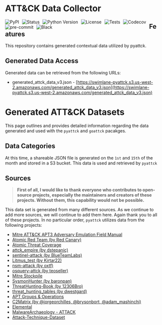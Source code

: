 # ATT&CK Data Collector

<a href="https://pypi.org/project/pyattck-data-models/"><img src="https://img.shields.io/pypi/v/pyattck-data-models.svg" alt="PyPI" style="float: left; margin-right: 10px;" /></a>
<a href="https://pypi.org/project/pyattck-data-models/"><img src="https://img.shields.io/pypi/status/pyattck-data-models.svg" alt="Status" style="float: left; margin-right: 10px;" /></a>
<a href="https://pypi.org/project/pyattck-data-models/"><img src="https://img.shields.io/pypi/pyversions/pyattck-data-models" alt="Python Version" style="float: left; margin-right: 10px;" /></a>
<a href="https://opensource.org/licenses/MIT"><img src="https://img.shields.io/pypi/l/pyattck-data-models" alt="License" style="float: left; margin-right: 10px;" /></a>
<a href="https://github.com/swimlane/pyattck-data-models/actions?workflow=Tests"><img src="https://github.com/swimlane/pyattck-data-models/workflows/Tests/badge.svg" alt="Tests" style="float: left; margin-right: 10px;" /></a>
<a href="https://codecov.io/gh/swimlane/pyattck-data-models"><img src="https://codecov.io/gh/swimlane/pyattck-data-models/branch/main/graph/badge.svg" alt="Codecov" style="float: left; margin-right: 10px;" /></a>
<a href="https://github.com/pre-commit/pre-commit"><img src="https://img.shields.io/badge/pre--commit-enabled-brightgreen?logo=pre-commit&logoColor=white" alt="pre-commit" style="float: left; margin-right: 10px;" /></a>
<a href="https://github.com/psf/black"><img src="https://img.shields.io/badge/code%20style-black-000000.svg" alt="Black" style="float: left; margin-right: 10px;" /></a>


## Features

This repository contains generated contextual data utilized by pyattck.

## Generated Data Access

Generated data can be retrieved from the following URLs:

* generated_attck_data_v3.json - [https://swimlane-pyattck.s3.us-west-2.amazonaws.com/generated_attck_data_v3.json](https://swimlane-pyattck.s3.us-west-2.amazonaws.com/generated_attck_data_v3.json)

# Generated ATT&CK Datasets

This page outlines and provides detailed information regarding the data generated and used with the `pyattck` and `goattck` pacakges.

## Data Categories

At this time, a shareable JSON file is generated on the `1st` and `15th` of the month and stored in a S3 bucket. This data is used and retrieved by `pyattck`

## Sources

> **First of all, I would like to thank everyone who contributes to open-source projects, especially the maintainers and creators of these projects.  Without them, this capability would not be possible.**

This data set is generated from many different sources. As we continue to add more sources, we will continue to add them here.  Again thank you to all of these projects.  In no particular order, `pyattck` utilizes data from the following projects:

* [Mitre ATT&CK APT3 Adversary Emulation Field Manual](https://attack.mitre.org/docs/APT3_Adversary_Emulation_Field_Manual.xlsx)
* [Atomic Red Team (by Red Canary)](https://github.com/redcanaryco/atomic-red-team)
* [Atomic Threat Coverage](https://github.com/atc-project/atomic-threat-coverage)
* [attck_empire (by dstepanic)](https://github.com/dstepanic/attck_empire)
* [sentinel-attack (by BlueTeamLabs)](https://github.com/BlueTeamLabs/sentinel-attack)
* [Litmus_test (by Kirtar22)](https://github.com/Kirtar22/Litmus_Test)
* [nsm-attack (by oxtf)](https://github.com/0xtf/nsm-attack)
* [osquery-attck (by teoseller)](https://github.com/teoseller/osquery-attck)
* [Mitre Stockpile](https://github.com/mitre/stockpile)
* [SysmonHunter (by baronpan)](https://github.com/baronpan/SysmonHunter)
* [ThreatHunting-Book (by 12306Bro)](https://github.com/12306Bro/Threathunting-book)
* [threat_hunting_tables (by dwestgard)](https://github.com/dwestgard/threat_hunting_tables)
* [APT Groups & Operations](https://docs.google.com/spreadsheets/d/1H9_xaxQHpWaa4O_Son4Gx0YOIzlcBWMsdvePFX68EKU/edit#gid=1864660085)
* [C2Matrix (by @jorgeorchilles, @brysonbort, @adam_mashinchi)](https://www.thec2matrix.com/)
* [Elemental](https://github.com/Elemental-attack/Elemental)
* [MalwareArchaeology - ATTACK](https://github.com/MalwareArchaeology/ATTACK)
* [Attack-Technique-Dataset](https://github.com/NewBee119/Attack-Technique-Dataset)
